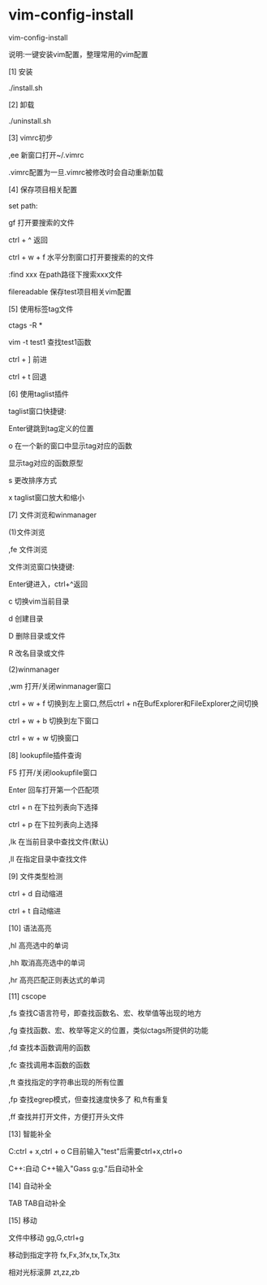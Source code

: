 # vim-config-install
vim-config-install



说明:一键安装vim配置，整理常用的vim配置



[1] 安装

./install.sh



[2] 卸载

./uninstall.sh



[3] vimrc初步

,ee			新窗口打开~/.vimrc

.vimrc配置为一旦.vimrc被修改时会自动重新加载



[4] 保存项目相关配置 

set path:

gf			打开要搜索的文件

ctrl + ^		返回

ctrl + w + f		水平分割窗口打开要搜索的的文件

:find xxx		在path路径下搜索xxx文件

filereadable		保存test项目相关vim配置




[5] 使用标签tag文件

ctags -R *

vim -t test1		查找test1函数

ctrl + ]		前进	

ctrl + t		回退




[6] 使用taglist插件

taglist窗口快捷键:

<CR>			Enter键跳到tag定义的位置

o			在一个新的窗口中显示tag对应的函数

<Space>			显示tag对应的函数原型

s			更改排序方式

x			taglist窗口放大和缩小




[7] 文件浏览和winmanager

(1)文件浏览

,fe			文件浏览

文件浏览窗口快捷键:

<CR>			Enter键进入，ctrl+^返回

c			切换vim当前目录

d			创建目录

D			删除目录或文件

R			改名目录或文件

(2)winmanager

,wm			打开/关闭winmanager窗口

ctrl + w + f		切换到左上窗口,然后ctrl + n在BufExplorer和FileExplorer之间切换

ctrl + w + b		切换到左下窗口

ctrl + w + w 		切换窗口




[8] lookupfile插件查询

F5			打开/关闭lookupfile窗口

Enter			回车打开第一个匹配项

ctrl + n		在下拉列表向下选择

ctrl + p		在下拉列表向上选择

,lk			在当前目录中查找文件(默认)

,ll			在指定目录中查找文件




[9] 文件类型检测

ctrl + d		自动缩进		 

ctrl + t		自动缩进		 




[10] 语法高亮 

,hl			高亮选中的单词

,hh			取消高亮选中的单词

,hr			高亮匹配正则表达式的单词




[11] cscope
 
,fs			查找C语言符号，即查找函数名、宏、枚举值等出现的地方

,fg			查找函数、宏、枚举等定义的位置，类似ctags所提供的功能

,fd			查找本函数调用的函数

,fc			查找调用本函数的函数

,ft			查找指定的字符串出现的所有位置

,fp			查找egrep模式，但查找速度快多了 和,ft有重复

,ff			查找并打开文件，方便打开头文件




[13] 智能补全

C:ctrl + x,ctrl + o	C目前输入"test"后需要ctrl+x,ctrl+o

C++:自动		C++输入"Gass g;g."后自动补全




[14] 自动补全

TAB                     TAB自动补全




[15] 移动

文件中移动              gg,G,ctrl+g

移动到指定字符          fx,Fx,3fx,tx,Tx,3tx

相对光标滚屏            zt,zz,zb




